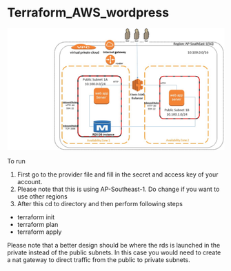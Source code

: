 # Terraform_AWS_wordpress

![architecture diagram 1](https://github.com/leeadh/Terraform_AWS_wordpress/blob/master/architecture_diagram.jpg)


To run 
1) First go to the provider file and fill in the secret and access key of your account. 
2) Please note that this is using AP-Southeast-1. Do change if you want to use other regions
3) After this cd to directory and then perform following steps
- terraform init
- terraform plan
- terraform apply

Please note that a better design should be where the rds is launched in the private instead of the public subnets. In this case you would need to create a nat gateway to direct traffic from the public to private subnets. 

